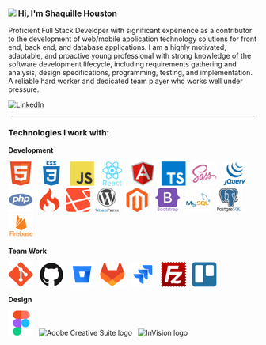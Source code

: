### <img src="https://raw.githubusercontent.com/MartinHeinz/MartinHeinz/master/wave.gif" width="10px"> Hi, I'm Shaquille Houston

Proficient Full Stack Developer with significant experience as a contributor to the development of web/mobile application technology solutions for front end, back end, and database applications. I am a highly motivated, adaptable, and proactive young professional with strong knowledge of the software development lifecycle, including requirements gathering and analysis, design specifications, programming, testing, and implementation. A reliable hard worker and dedicated team player who works well under pressure. 


[<img alt="LinkedIn" src="https://img.shields.io/badge/linkedin-%230077B5.svg?&style=for-the-badge&logo=linkedin&logoColor=white"/>](https://www.linkedin.com/in/shaquille-houston-646207233/)

---

### Technologies I work with:
**Development**


<img src="https://github.com/devicons/devicon/blob/master/icons/html5/html5-original.svg" title="HTML5" alt="HTML" width="50" height="50"/>&nbsp;&nbsp;&nbsp;<img src="https://github.com/devicons/devicon/blob/master/icons/css3/css3-plain-wordmark.svg"  title="CSS3" alt="CSS" width="50" height="50"/>&nbsp;&nbsp;&nbsp;<img src="https://github.com/devicons/devicon/blob/master/icons/javascript/javascript-original.svg" alt="Javascript logo" width="50" height="50">&nbsp;&nbsp;&nbsp;<img src="https://github.com/devicons/devicon/blob/master/icons/react/react-original-wordmark.svg" alt="React logo" width="50" height="50">&nbsp;&nbsp;&nbsp;<img src="https://github.com/devicons/devicon/blob/master/icons/angularjs/angularjs-original.svg" alt="Angular logo" width="50" height="50">&nbsp;&nbsp;&nbsp;<img src="https://github.com/devicons/devicon/blob/master/icons/typescript/typescript-original.svg" alt="TypeScript logo" width="50" height="50">&nbsp;&nbsp;&nbsp;<img src="https://github.com/devicons/devicon/blob/master/icons/sass/sass-original.svg" alt="Sass logo" width="50" height="50">&nbsp;&nbsp;&nbsp;<img src="https://github.com/devicons/devicon/blob/master/icons/jquery/jquery-plain-wordmark.svg" alt="jQuery logo" width="50" height="50">&nbsp;&nbsp;&nbsp;<img src="https://github.com/devicons/devicon/blob/master/icons/php/php-plain.svg" alt="PHP logo" width="50" height="50">&nbsp;&nbsp;<img src="https://github.com/devicons/devicon/blob/master/icons/codeigniter/codeigniter-plain.svg" alt="Codeigniter logo" width="50" height="50">&nbsp;&nbsp;<img src="https://github.com/devicons/devicon/blob/master/icons/laravel/laravel-plain.svg" alt="Laravel logo" width="50" height="50">&nbsp;&nbsp;<img src="https://github.com/devicons/devicon/blob/master/icons/wordpress/wordpress-original.svg" alt="WordPress logo" width="50" height="50">&nbsp;&nbsp;&nbsp;<img src="https://github.com/devicons/devicon/blob/master/icons/magento/magento-original.svg" alt="Magento logo" width="50" height="50">&nbsp;&nbsp;&nbsp;<img src="https://github.com/devicons/devicon/blob/master/icons/bootstrap/bootstrap-plain-wordmark.svg" alt="Bootstrap logo" width="50" height="50">&nbsp;&nbsp;&nbsp;<img src="https://github.com/devicons/devicon/blob/master/icons/mysql/mysql-original-wordmark.svg" title="MySQL"  alt="MySQL" width="50" height="50"/>&nbsp;&nbsp;&nbsp;<img src="https://github.com/devicons/devicon/blob/master/icons/postgresql/postgresql-original-wordmark.svg" title="PostgreSQL"  alt="PostgreSQL" width="50" height="50"/>&nbsp;&nbsp;&nbsp;<img src="https://github.com/devicons/devicon/blob/master/icons/firebase/firebase-plain-wordmark.svg" title="Firebase" alt="Firebase" width="50" height="50"/>&nbsp;


**Team Work**

<img src="https://github.com/devicons/devicon/blob/master/icons/git/git-original.svg" alt="Git logo" width="50" height="50">&nbsp;&nbsp;&nbsp;<img src="https://github.com/devicons/devicon/blob/master/icons/github/github-original.svg" alt="GitHub logo" width="50" height="50">&nbsp;&nbsp;&nbsp;<img src="https://github.com/devicons/devicon/blob/master/icons/bitbucket/bitbucket-original.svg" alt="Bitbucket logo" width="50" height="50">&nbsp;&nbsp;&nbsp;<img src="https://github.com/devicons/devicon/blob/master/icons/gitlab/gitlab-original.svg" alt="GitLab logo" width="50" height="50">&nbsp;&nbsp;&nbsp;<img src="https://github.com/devicons/devicon/blob/master/icons/jira/jira-original.svg" alt="Jira logo" width="50" height="50">&nbsp;&nbsp;&nbsp;<img src="https://github.com/devicons/devicon/blob/master/icons/filezilla/filezilla-plain.svg" alt="FileZilla logo" width="50" height="50">&nbsp;&nbsp;&nbsp;<img src="https://github.com/devicons/devicon/blob/master/icons/trello/trello-plain.svg" alt="Trello logo" width="50" height="50">


**Design**

<img src="https://github.com/devicons/devicon/blob/master/icons/figma/figma-original.svg" alt="Figma logo" width="50" height="50">&nbsp;&nbsp;&nbsp;<img src="https://cdn.worldvectorlogo.com/logos/adobe-creative-cloud-cc.svg" alt="Adobe Creative Suite logo" width="50" height="50">&nbsp;&nbsp;&nbsp;<img src="https://cdn.worldvectorlogo.com/logos/invision.svg" alt="InVision logo" width="50" height="50">&nbsp;&nbsp;&nbsp;

